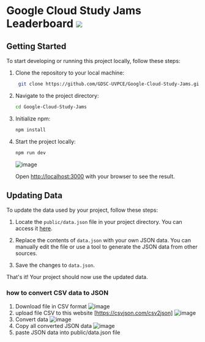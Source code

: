 
# Google Cloud Study Jams Leaderboard <img src="https://ziadoua.github.io/m3-Markdown-Badges/badges/Hacktoberfest2023/hacktoberfest20232.svg">

## Getting Started

To start developing or running this project locally, follow these steps:

1. Clone the repository to your local machine:

   ```bash
    git clone https://github.com/GDSC-UVPCE/Google-Cloud-Study-Jams.git
   ```

2. Navigate to the project directory:

   ```bash
   cd Google-Cloud-Study-Jams
   ```

3. Initialize npm:

   ```bash
   npm install
   ```

4. Start the project locally:

   ```bash
   npm run dev
   ```

   ![image](https://github.com/fenilmodi00/GCCP-Jams/assets/85280060/75f262e7-da90-4a89-b966-67b3ade7746f)

   Open [http://localhost:3000](http://localhost:3000) with your browser to see the result.

## Updating Data

To update the data used by your project, follow these steps:

1. Locate the `public/data.json` file in your project directory. You can access it [here](https://github.com/GDSC-UVPCE/GCCP-Jams/blob/main/public/data.json).

2. Replace the contents of `data.json` with your own JSON data. You can manually edit the file or use a tool to generate the JSON data from other sources.

3. Save the changes to `data.json`.

That's it! Your project should now use the updated data. 

### how to convert CSV data to JSON 
   1. Download file in CSV format
       ![image](https://github.com/fenilmodi00/Google-Cloud-Study-Jams/assets/85280060/74856652-2f81-4bd1-921f-9ccbfd7ad10a)
   2. upload file CSV to this website
       [https://csvjson.com/csv2json]
      ![image](https://github.com/fenilmodi00/Google-Cloud-Study-Jams/assets/85280060/4ae6b46a-6d6d-48e0-8c52-27d9c6b2a21f)
   3. Convert data
      ![image](https://github.com/fenilmodi00/Google-Cloud-Study-Jams/assets/85280060/a62d1cdd-c9ea-435f-9ca9-10effa05087f)
   4. Copy all converted JSON data
      ![image](https://github.com/fenilmodi00/Google-Cloud-Study-Jams/assets/85280060/e7cbf853-ab15-412d-8877-37abd3f7a89c)
   5. paste JSON data into public/data.json file
      


      
   
